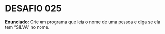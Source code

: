 # DESAFIO 025

**Enunciado:** Crie um programa que leia o nome de uma pessoa e diga se ela tem “SILVA” no nome.